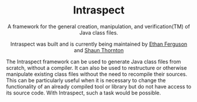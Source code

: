 <div align="center">

Intraspect
=====================

A framework for the general creation, manipulation, and verification(TM) of Java class files.

Intraspect was built and is currently being maintained by [Ethan Ferguson](https://github.com/ethanf108/) and [Shaun Thornton](https://github.com/homeworkhopper/)

</div>

The Intraspect framework can be used to generate Java class files from scratch, without a compiler. It can also be used to restructure or otherwise manipulate existing class files without the need to recompile their sources. This can be particularly useful when it is necessary to change the functionality of an already compiled tool or library but do not have access to its source code. With Intraspect, such a task would be possible.
